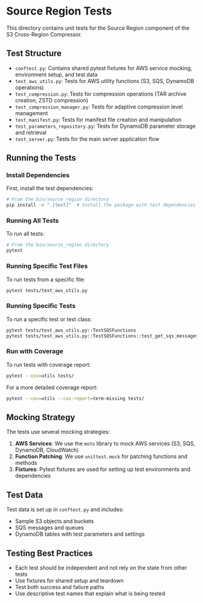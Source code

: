 # Source Region Tests

This directory contains unit tests for the Source Region component of the S3 Cross-Region Compressor.

## Test Structure

- `conftest.py`: Contains shared pytest fixtures for AWS service mocking, environment setup, and test data
- `test_aws_utils.py`: Tests for AWS utility functions (S3, SQS, DynamoDB operations)
- `test_compression.py`: Tests for compression operations (TAR archive creation, ZSTD compression)
- `test_compression_manager.py`: Tests for adaptive compression level management
- `test_manifest.py`: Tests for manifest file creation and manipulation
- `test_parameters_repository.py`: Tests for DynamoDB parameter storage and retrieval
- `test_server.py`: Tests for the main server application flow

## Running the Tests

### Install Dependencies

First, install the test dependencies:

```bash
# From the bin/source_region directory
pip install -e ".[test]"  # Install the package with test dependencies
```

### Running All Tests

To run all tests:

```bash
# From the bin/source_region directory
pytest
```

### Running Specific Test Files

To run tests from a specific file:

```bash
pytest tests/test_aws_utils.py
```

### Running Specific Tests

To run a specific test or test class:

```bash
pytest tests/test_aws_utils.py::TestSQSFunctions
pytest tests/test_aws_utils.py::TestSQSFunctions::test_get_sqs_messages
```

### Run with Coverage

To run tests with coverage report:

```bash
pytest --cov=utils tests/
```

For a more detailed coverage report:

```bash
pytest --cov=utils --cov-report=term-missing tests/
```

## Mocking Strategy

The tests use several mocking strategies:

1. **AWS Services**: We use the `moto` library to mock AWS services (S3, SQS, DynamoDB, CloudWatch)
2. **Function Patching**: We use `unittest.mock` for patching functions and methods
3. **Fixtures**: Pytest fixtures are used for setting up test environments and dependencies

## Test Data

Test data is set up in `conftest.py` and includes:
- Sample S3 objects and buckets
- SQS messages and queues
- DynamoDB tables with test parameters and settings

## Testing Best Practices

- Each test should be independent and not rely on the state from other tests
- Use fixtures for shared setup and teardown
- Test both success and failure paths
- Use descriptive test names that explain what is being tested
